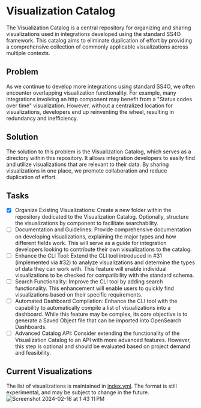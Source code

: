 # Visualization Catalog

The Visualization Catalog is a central repository for organizing and sharing visualizations used in integrations developed using the standard SS4O framework.
This catalog aims to eliminate duplication of effort by providing a comprehensive collection of commonly applicable visualizations across multiple contexts.

## Problem

As we continue to develop more integrations using standard SS4O, we often encounter overlapping visualization functionality.
For example, many integrations involving an http component may benefit from a "Status codes over time" visualization.
However, without a centralized location for visualizations, developers end up reinventing the wheel, resulting in redundancy and inefficiency.

## Solution

The solution to this problem is the Visualization Catalog, which serves as a directory within this repository.
It allows integration developers to easily find and utilize visualizations that are relevant to their data.
By sharing visualizations in one place, we promote collaboration and reduce duplication of effort.

## Tasks

- [X] Organize Existing Visualizations: Create a new folder within the repository dedicated to the Visualization Catalog. Optionally, structure the visualizations by component to facilitate searchability.
- [ ] Documentation and Guidelines: Provide comprehensive documentation on developing visualizations, explaining the major types and how different fields work. This will serve as a guide for integration developers looking to contribute their own visualizations to the catalog.
- [ ] Enhance the CLI Tool: Extend the CLI tool introduced in #31 (implemented via #32) to analyze visualizations and determine the types of data they can work with. This feature will enable individual visualizations to be checked for compatibility with the standard schema.
- [ ] Search Functionality: Improve the CLI tool by adding search functionality. This enhancement will enable users to quickly find visualizations based on their specific requirements.
- [ ] Automated Dashboard Compilation: Enhance the CLI tool with the capability to automatically compile a list of visualizations into a dashboard. While this feature may be complex, its core objective is to generate a Saved Object file that can be imported into OpenSearch Dashboards.
- [ ] Advanced Catalog API: Consider extending the functionality of the Visualization Catalog to an API with more advanced features. However, this step is optional and should be evaluated based on project demand and feasibility.

## Current Visualizations

The list of visualizations is maintained in [index.yml](index.yml).
The format is still experimental, and may be subject to change in the future.
![Screenshot 2024-02-16 at 1 43 11 PM](https://github.com/opensearch-project/opensearch-catalog/assets/48943349/40193e5a-3452-4505-bfcf-7c04005c065b)
